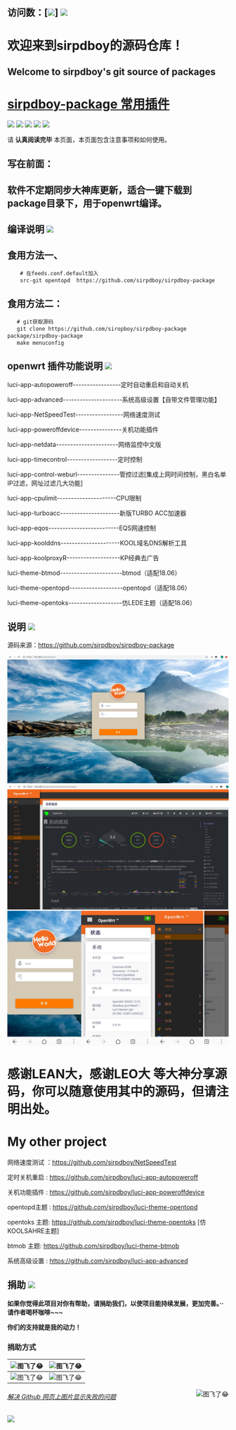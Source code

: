 ## 访问数：[![](https://visitor-badge.glitch.me/badge?page_id=sirpdboy-visitor-badge)] [![](https://img.shields.io/badge/TG群-点击加入-FFFFFF.svg)](https://t.me/joinchat/AAAAAEpRF88NfOK5vBXGBQ)


欢迎来到sirpdboy的源码仓库！
=
Welcome to sirpdboy's  git source of packages
-
[sirpdboy-package 常用插件](https://github.com/sirpdboy/sirpdboy-package)
==========================================

[![](https://img.shields.io/badge/-目录:-696969.svg)](#readme) [![](https://img.shields.io/badge/-编译说明-F5F5F5.svg)](#编译说明-) [![](https://img.shields.io/badge/-插件说明-F5F5F5.svg)](#插件说明-) [![](https://img.shields.io/badge/-说明-F5F5F5.svg)](#说明-) [![](https://img.shields.io/badge/-捐助-F5F5F5.svg)](#捐助-) 

请 **认真阅读完毕** 本页面，本页面包含注意事项和如何使用。

## 写在前面：
软件不定期同步大神库更新，适合一键下载到package目录下，用于openwrt编译。
-

## 编译说明 [![](https://img.shields.io/badge/-编译说明-F5F5F5.svg)](#编译说明-) 

## 食用方法一、

```Brach
    # 在feeds.conf.default加入
    src-git opentopd  https://github.com/sirpdboy/sirpdboy-package
 ``` 

## 食用方法二：
 ```Brach
    # git获取源码
    git clone https://github.com/siropboy/sirpdboy-package package/sirpdboy-package
    make menuconfig
 ``` 
 
## openwrt 插件功能说明 [![](https://img.shields.io/badge/-插件说明-F5F5F5.svg)](#插件说明-)

luci-app-autopoweroff-----------------定时自动重启和自动关机

luci-app-advanced---------------------系统高级设置【自带文件管理功能】

luci-app-NetSpeedTest-----------------网络速度测试

luci-app-poweroffdevice---------------关机功能插件

luci-app-netdata----------------------网络监控中文版

luci-app-timecontrol------------------定时控制

luci-app-control-weburl---------------管控过滤[集成上网时间控制，黑白名单IP过滤，网址过滤几大功能]

luci-app-cpulimit---------------------CPU限制

luci-app-turboacc---------------------新版TURBO ACC加速器

luci-app-eqos-------------------------EQS网速控制

luci-app-koolddns---------------------KOOL域名DNS解析工具

luci-app-koolproxyR-------------------KP经典去广告

luci-theme-btmod----------------------btmod（适配18.06）

luci-theme-opentopd-------------------opentopd（适配18.06）

luci-theme-opentoks-------------------仿LEDE主题（适配18.06）


## 说明 [![](https://img.shields.io/badge/-说明-F5F5F5.svg)](#说明-)

源码来源：https://github.com/sirpdboy/sirpdboy-package

![xm1](doc/登陆页面.jpg)
![xm2](doc/实时监控.jpg)
![xm3](doc/手机画面.jpg)

感谢LEAN大，感谢LEO大 等大神分享源码，你可以随意使用其中的源码，但请注明出处。
============================


# My other project
网络速度测试 ：https://github.com/sirpdboy/NetSpeedTest

定时关机重启 : https://github.com/sirpdboy/luci-app-autopoweroff

关机功能插件 : https://github.com/sirpdboy/luci-app-poweroffdevice

opentopd主题 : https://github.com/sirpdboy/luci-theme-opentopd

opentoks 主题: https://github.com/sirpdboy/luci-theme-opentoks [仿KOOLSAHRE主题]

btmob 主题: https://github.com/sirpdboy/luci-theme-btmob

系统高级设置 : https://github.com/sirpdboy/luci-app-advanced

## 捐助 [![](https://img.shields.io/badge/-捐助-F5F5F5.svg)](#捐助-) 

**如果你觉得此项目对你有帮助，请捐助我们，以使项目能持续发展，更加完善。··请作者喝杯咖啡~~~**

**你们的支持就是我的动力！**

### 捐助方式

|     <img src="https://img.shields.io/badge/-支付宝-F5F5F5.svg" href="#赞助支持本项目-" height="25" alt="图飞了😂"/>  |  <img src="https://img.shields.io/badge/-微信-F5F5F5.svg" height="25" alt="图飞了😂" href="#赞助支持本项目-"/>  | 
| :-----------------: | :-------------: |
|<img src="https://img.vim-cn.com/fd/8e2793362ac3510094961b04407beec569b2b4.png" width="150" height="150" alt="图飞了😂" href="#赞助支持本项目-"/>|<img src="https://img.vim-cn.com/c7/675730a88accebf37a97d9e84e33529322b6e9.png" width="150" height="150" alt="图飞了😂" href="#赞助支持本项目-"/>|

<a href="#readme">
    <img src="https://img.shields.io/badge/-返回顶部-orange.svg" alt="图飞了😂" title="返回顶部" align="right"/>
</a>

###### [解决 Github 网页上图片显示失败的问题](https://blog.csdn.net/qq_38232598/article/details/91346392)

[![](https://img.shields.io/badge/TG群-点击加入-FFFFFF.svg)](https://t.me/joinchat/AAAAAEpRF88NfOK5vBXGBQ)

